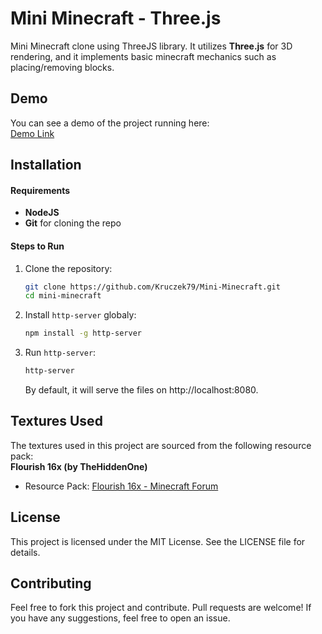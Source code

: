 # Mini Minecraft - Three.js

Mini Minecraft clone using ThreeJS library. It utilizes **Three.js** for 3D rendering, and it implements basic minecraft mechanics such as placing/removing blocks.

## Demo

You can see a demo of the project running here:  
[Demo Link](https://kruczek79.github.io/Mini-Minecraft/)

## Installation

#### Requirements

- **NodeJS**
- **Git** for cloning the repo

#### Steps to Run

1. Clone the repository:

   ```bash
   git clone https://github.com/Kruczek79/Mini-Minecraft.git
   cd mini-minecraft
   ```

2. Install `http-server` globaly:

   ```bash
   npm install -g http-server
   ```

3. Run `http-server`:
   ```bash
   http-server
   ```
   By default, it will serve the files on http://localhost:8080.

## Textures Used

The textures used in this project are sourced from the following resource pack:  
**Flourish 16x (by TheHiddenOne)**

- Resource Pack: [Flourish 16x - Minecraft Forum](https://www.minecraftforum.net/forums/mapping-and-modding-java-edition/resource-packs/1245961-16x-1-7-4-wip-flourish)

## License

This project is licensed under the MIT License. See the LICENSE file for details.

## Contributing

Feel free to fork this project and contribute. Pull requests are welcome! If you have any suggestions, feel free to open an issue.
